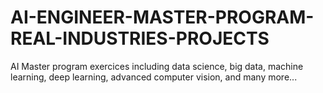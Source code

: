 # AI-ENGINEER-MASTER-PROGRAM-REAL-INDUSTRIES-PROJECTS
AI Master program exercices including data science, big data, machine learning, deep learning, advanced computer vision, and many more...

